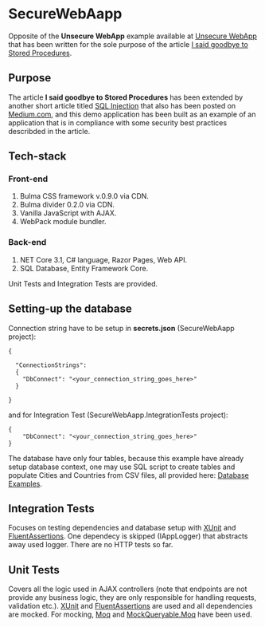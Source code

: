 # SecureWebAapp

Opposite of the __Unsecure WebApp__ example available at [Unsecure WebApp](https://github.com/TomaszKandula/UnsecureWebApp) that has been written for the sole purpose of the article [I said goodbye to Stored Procedures](https://medium.com/swlh/i-said-goodbye-to-stored-procedures-539d56350486).

## Purpose

The article __I said goodbye to Stored Procedures__ has been extended by another short article titled 
[SQL Injection](https://medium.com/&#64;tomasz.kandula/sql-injection-1bde8bb76ebc) that also has been posted on [Medium.com](https://medium.com/), and this demo application has been built as an example of an application that is in compliance with some security best practices describded in the article. 

## Tech-stack

### Front-end

1. Bulma CSS framework v.0.9.0 via CDN.
1. Bulma divider 0.2.0 via CDN.
1. Vanilla JavaScript with AJAX.
1. WebPack module bundler.

### Back-end

1. NET Core 3.1, C# language, Razor Pages, Web API.
1. SQL Database, Entity Framework Core.

Unit Tests and Integration Tests are provided.

## Setting-up the database

Connection string have to be setup in __secrets.json__ (SecureWebAapp project):

```
{

  "ConnectionStrings": 
  {
    "DbConnect": "<your_connection_string_goes_here>"
  }

}
```

and for Integration Test (SecureWebAapp.IntegrationTests project):

```
{
    "DbConnect": "<your_connection_string_goes_here>"
}
```

The database have only four tables, because this example have already setup database context, one may use SQL script to create tables and populate Cities and Countries from CSV files, all provided here: [Database Examples](https://github.com/TomaszKandula/SecureWebApp/tree/master/DatabaseExamples).

## Integration Tests

Focuses on testing dependencies and database setup with [XUnit](https://github.com/xunit/xunit) and [FluentAssertions](https://github.com/fluentassertions/fluentassertions). One dependecy is skipped (IAppLogger) that abstracts away used logger. There are no HTTP tests so far.

## Unit Tests

Covers all the logic used in AJAX controllers (note that endpoints are not provide any business logic, they are only responsible for handling requests, validation etc.). [XUnit](https://github.com/xunit/xunit) and [FluentAssertions](https://github.com/fluentassertions/fluentassertions) are used and all dependencies are mocked. For mocking, [Moq](https://github.com/moq/moq4) and [MockQueryable.Moq](https://github.com/romantitov/MockQueryable) have been used. 
